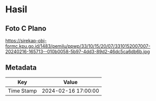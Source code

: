 # Hasil

## Foto C Plano

https://sirekap-obj-formc.kpu.go.id/1483/pemilu/ppwp/33/10/15/20/07/3310152007007-20240216-165713--010b0058-5b97-4dd3-89d2-46dc5ca6db6b.jpg


## Metadata

| Key        | Value               |
| ---------- | ------------------- |
| Time Stamp | 2024-02-16 17:00:00 |



